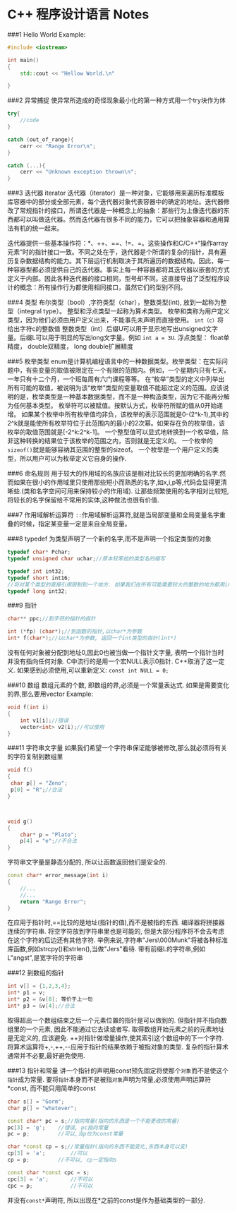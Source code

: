 # C++ 程序设计语言 Notes

###1 Hello World
Example:
```C++
#include <iostream>

int main()
{
	std::cout << "Hellow World.\n"

}
```

###2 异常捕捉
使异常所造成的奇怪现象最小化的第一种方式用一个try块作为体

```C++
try{
	//code
}

catch (out_of_range){
	cerr << "Range Error\n";
}

catch (...){
	cerr << "Unknown exception thrown\n";
}
```

###3 迭代器 iterator
迭代器（iterator）是一种对象，它能够用来遍历标准模板库容器中的部分或全部元素，每个迭代器对象代表容器中的确定的地址。迭代器修改了常规指针的接口，所谓迭代器是一种概念上的抽象：那些行为上像迭代器的东西都可以叫做迭代器。然而迭代器有很多不同的能力，它可以把抽象容器和通用算法有机的统一起来。

迭代器提供一些基本操作符：*、++、==、!=、=。这些操作和C/C++“操作array元素”时的指针接口一致。不同之处在于，迭代器是个所谓的复杂的指针，具有遍历复杂数据结构的能力。其下层运行机制取决于其所遍历的数据结构。因此，每一种容器型都必须提供自己的迭代器。事实上每一种容器都将其迭代器以嵌套的方式定义于内部。因此各种迭代器的接口相同，型号却不同。这直接导出了泛型程序设计的概念：所有操作行为都使用相同接口，虽然它们的型别不同。

###4 类型
布尔类型（bool）,字符类型（char），整数类型(int), 放到一起称为整型（integral type）。
整型和浮点类型一起称为算术类型。
枚举和类称为用户定义类型，因为他们必须由用户定义出来，不能事先未声明而直接使用。
`int（c）`将给出字符c的整数值
整数类型（int）后缀U可以用于显示地写出unsigned文字量。后缀L可以用于明显的写出long文字量。例如 `int a = 3U`.
浮点类型： float单精度， double双精度， long double扩展精度

###5 枚举类型
enum是计算机编程语言中的一种数据类型。枚举类型：在实际问题中，有些变量的取值被限定在一个有限的范围内。例如，一个星期内只有七天，一年只有十二个月，一个班每周有六门课程等等。
在“枚举”类型的定义中列举出所有可能的取值，被说明为该“枚举”类型的变量取值不能超过定义的范围。应该说明的是，枚举类型是一种基本数据类型，而不是一种构造类型，因为它不能再分解为任何基本类型。
枚举符可以被赋值。按默认方式，枚举符所赋的值从0开始递增。
如果某个枚举中所有枚举值均非负，该枚举的表示范围就是0-(2^k-1),其中的2^k就是能使所有枚举符位于此范围内的最小的2次幂。如果存在负的枚举值，该枚举的取值范围就是[-2^k:2^k-1]。
一个整型值可以显式地转换到一个枚举值，除非这种转换的结果位于该枚举的范围之内，否则就是无定义的。
一个枚举的`sizeof()`就是能够容纳其范围的整型的sizeof。
一个枚举是一个用户定义的类型，所以用户可以为枚举定义它自身的操作.


###6 命名规则
用于较大的作用域的名族应该是相对比较长的更加明确的名字.然而如果在很小的作用域里只使用那些短小而熟悉的名字,如x,i,p等,代码会显得更清晰些.(类和名字空间可用来保持较小的作用域).
让那些频繁使用的名字相对比较短,将较长的名字保留给不常用的实体,这种做法也很有价值. 


###7 作用域解析运算符
`::`作用域解析运算符,就是当局部变量和全局变量名字重叠的时候，指定某变量一定是来自全局变量。


###8 typedef
为类型声明了一个新的名字,而不是声明一个指定类型的对象
```C++
typedef char* Pchar;
typedef unsigned char uchar;//原本较笨拙的类型名的缩写

typedef int int32;
typedef short int16;
//将对某个类型的直接引用限制到一个地方. 如果我们在所有可能需要较大的整数的地方都用int32, 那么就很容易将我们的程序移植到另一个sizeof(int)是2的机器上,因为只要在代码中重新定义
typedef long int32;

```

###9 指针
```C++
char** ppc;//到字符的指针的指针

int (*fp) (char*);//到函数的指针,以char*为参数
int* f(char*);//以char*为参数, 返回一个int类型的指针(int*)
```

没有任何对象被分配到地址0,因此0也被当做一个指针文字量, 表明一个指针当时并没有指向任何对象. C中流行的是用一个宏NULL表示0指针. C++取消了这一定义. 如果感到必须使用,可以重新定义:
`const int NULL = 0; `

###10 数组
数组元素的个数, 即数组的界,必须是一个常量表达式. 如果是需要变化的界,那么要用vector
Example:
```C++
void f(int i)
{
	int v1[i];//错误
	vector<int> v2(i);//可以使用
}
```

###11 字符串文字量
如果我们希望一个字符串保证能够被修改,那么就必须将有关的字符复制到数组里
```C++
void f()
{
 char p[] = "Zeno";
 p[0] = "R";//合法
}



void g()
{
	char* p = "Plato";
	p[4] = "e";//不合法
}
```
字符串文字量是静态分配的, 所以让函数返回他们是安全的.
```C++
const char* error_message(int i)
{
	//...
	//...
	return "Range Error";
}
```
在应用于指针时,==比较的是地址(指针的值),而不是被指的东西.
编译器将拼接器连续的字符串. 将空字符放到字符串里也是可能的, 但是大部分程序将不会去考虑在这个字符的后边还有其他字符. 举例来说,字符串"Jers\000Munk"将被各种标准库函数,例如strcpy()和strlen(),当做"Jers"看待.
带有前缀L的字符串,例如L"angst",是宽字符的字符串


###12 到数组的指针
```C++
int v[] = {1,2,3,4};
int* p1 = v;
int* p2 = &v[0]; 等价于上一句
int* p3 = &v[4];//合法
```
取得超出一个数组结束之后一个元素位置的指针是可以做到的. 但指针并不指向数组里的一个元素, 因此不能通过它去读或者写. 取得数组开始元素之前的元素地址是无定义的, 应该避免.
++对指针做增量操作,使其索引这个数组中的下一个字符.
将算术运算符+,-,++,--应用于指针的结果依赖于被指对象的类型.
复杂的指针算术通常并不必要,最好避免使用.

###13 指针和常量
讲一个指针的声明用const预先固定将使那个`对象`而不是使这个`指针`成为常量. 
要将`指针`本身而不是被指`对象`声明为常量,必须使用声明运算符*const, 而不能只用简单的const
```C++
char s[] = "Gorm";
char p[] = "whatever";

const char* pc = s;//指向常量(指向的东西是一个不能更改的常量)
pc[3] = 'g'; 	//错误, pc指向常量
pc = p; 		//可以,当p也为const常量

char *const cp = s;//常量指针(指向的东西不能变化,东西本身可以变)
cp[3] = 'a';		//可以
cp = p; 		//不可以, cp一定指向s

const char *const cpc = s;
cpc[3] = 'a';		//不可以
cpc = p;			//不可以

```
并没有`const*`声明符, 所以出现在*之前的const是作为基础类型的一部分.




















